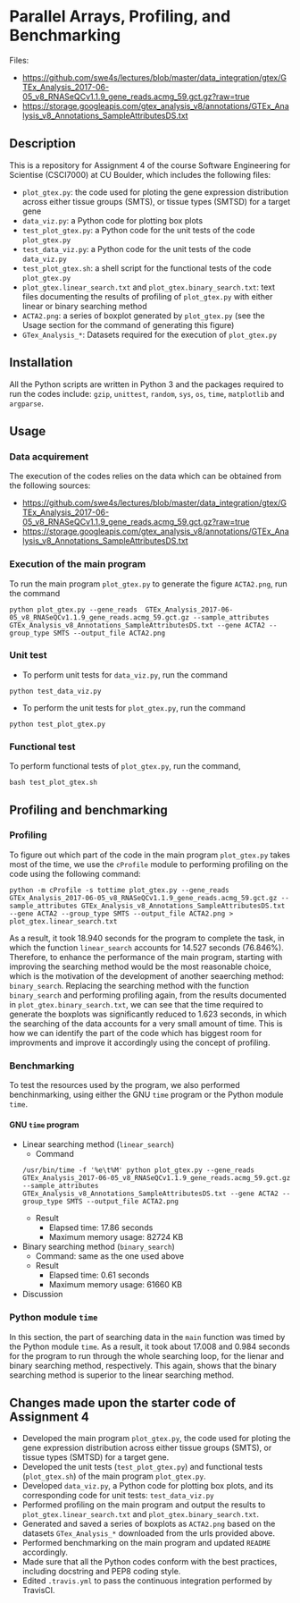 # Parallel Arrays, Profiling, and Benchmarking

Files:
- https://github.com/swe4s/lectures/blob/master/data_integration/gtex/GTEx_Analysis_2017-06-05_v8_RNASeQCv1.1.9_gene_reads.acmg_59.gct.gz?raw=true
- https://storage.googleapis.com/gtex_analysis_v8/annotations/GTEx_Analysis_v8_Annotations_SampleAttributesDS.txt


## Description
This is a repository for Assignment 4 of the course Software Engineering for Scientise (CSCI7000) at CU Boulder, which includes the following files:
- `plot_gtex.py`: the code used for ploting the gene expression distribution across either tissue groups (SMTS), or tissue types (SMTSD) for a target gene
- `data_viz.py`: a Python code for plotting box plots
- `test_plot_gtex.py`: a Python code for the unit tests of the code `plot_gtex.py`
- `test_data_viz.py`: a Python code for the unit tests of the code `data_viz.py`
- `test_plot_gtex.sh`: a shell script for the functional tests of the code `plot_gtex.py`
- `plot_gtex.linear_search.txt` and `plot_gtex.binary_search.txt`: text files documenting the results of profiling of `plot_gtex.py` with either linear or binary searching method
- `ACTA2.png`: a series of boxplot generated by `plot_gtex.py` (see the Usage section for the command of generating this figure)
- `GTex_Analysis_*`: Datasets required for the execution of `plot_gtex.py`

## Installation
All the Python scripts are written in Python 3 and the packages required to run the codes include: `gzip`, `unittest`, `random`, `sys`, `os`, `time`, `matplotlib` and `argparse`.

## Usage
### Data acquirement
The execution of the codes relies on the data which can be obtained from the following sources:
- https://github.com/swe4s/lectures/blob/master/data_integration/gtex/GTEx_Analysis_2017-06-05_v8_RNASeQCv1.1.9_gene_reads.acmg_59.gct.gz?raw=true
- https://storage.googleapis.com/gtex_analysis_v8/annotations/GTEx_Analysis_v8_Annotations_SampleAttributesDS.txt

### Execution of the main program <br/>
To run the main program `plot_gtex.py` to generate the figure `ACTA2.png`, run the command 
```
python plot_gtex.py --gene_reads  GTEx_Analysis_2017-06-05_v8_RNASeQCv1.1.9_gene_reads.acmg_59.gct.gz --sample_attributes GTEx_Analysis_v8_Annotations_SampleAttributesDS.txt --gene ACTA2 --group_type SMTS --output_file ACTA2.png
```

### Unit test
- To perform unit tests for `data_viz.py`, run the command 
```
python test_data_viz.py
```
- To perform the unit tests for `plot_gtex.py`, run the command
```
python test_plot_gtex.py
```
### Functional test <br/>
To perform functional tests of `plot_gtex.py`, run the command,
```
bash test_plot_gtex.sh
```

## Profiling and benchmarking
### Profiling
To figure out which part of the code in the main program `plot_gtex.py` takes most of the time, we use the `cProfile` module to performing profiling on the code using the following command:
```
python -m cProfile -s tottime plot_gtex.py --gene_reads  GTEx_Analysis_2017-06-05_v8_RNASeQCv1.1.9_gene_reads.acmg_59.gct.gz --sample_attributes GTEx_Analysis_v8_Annotations_SampleAttributesDS.txt --gene ACTA2 --group_type SMTS --output_file ACTA2.png > plot_gtex.linear_search.txt
```
As a result, it took 18.940 seconds for the program to complete the task, in which the function `linear_search` accounts for 14.527 seconds (76.846%). Therefore, to enhance the performance of the main program, starting with improving the searching method would be the most reasonable choice, which is the motivation of the development of another seaerching method: `binary_search`. Replacing the searching method with the function `binary_search` and performing profiling again, from the results documented in `plot_gtex.binary_search.txt`, we can see that the time required to generate the boxplots was significantly reduced to 1.623 seconds, in which the searching of the data accounts for a very small amount of time. This is how we can identify the part of the code which has biggest room for improvments and improve it accordingly using the concept of profiling.

### Benchmarking
To test the resources used by the program, we also performed benchinmarking, using either the GNU `time` program or the Python module `time`.

#### GNU `time` program 
- Linear searching method (`linear_search`)
  - Command
  ```
  /usr/bin/time -f '%e\t%M' python plot_gtex.py --gene_reads  GTEx_Analysis_2017-06-05_v8_RNASeQCv1.1.9_gene_reads.acmg_59.gct.gz --sample_attributes GTEx_Analysis_v8_Annotations_SampleAttributesDS.txt --gene ACTA2 --group_type SMTS --output_file ACTA2.png
  ```
  - Result
    - Elapsed time: 17.86 seconds
    - Maximum memory usage: 82724 KB
- Binary searching method (`binary_search`)
  - Command: same as the one used above
  - Result
    - Elapsed time: 0.61 seconds
    - Maximum memory usage: 61660 KB
- Discussion

### Python module `time`
In this section, the part of searching data in the `main` function was timed by the Python module `time`. As a result, it took about 17.008 and 0.984 seconds for the program to run through the whole searching loop, for the lienar and binary searching method, respectively. This again, shows that the binary searching method is superior to the linear searching method.

## Changes made upon the starter code of Assignment 4
- Developed the main program `plot_gtex.py`, the code used for ploting the gene expression distribution across either tissue groups (SMTS), or tissue types (SMTSD) for a target gene.
- Developed the unit tests (`test_plot_gtex.py`) and functional tests (`plot_gtex.sh`) of the main program `plot_gtex.py`.
- Developed `data_viz.py`, a Python code for plotting box plots, and its corresponding code for unit tests: `test_data_viz.py`
- Performed profiling on the main program and output the results to `plot_gtex.linear_search.txt` and `plot_gtex.binary_search.txt`.
- Generated and saved a series of boxplots as `ACTA2.png` based on the datasets `GTex_Analysis_*` downloaded from the urls provided above.
- Performed benchmarking on the main program and updated `README` accordingly.
- Made sure that all the Python codes conform with the best practices, including docstring and PEP8 coding style.
- Edited `.travis.yml` to pass the continuous integration performed by TravisCI.


